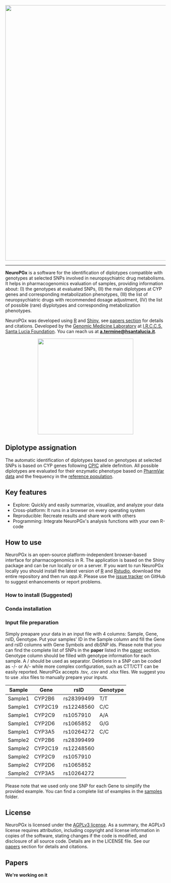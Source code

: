 <p align="center">
  <img src="https://github.com/Andreater/FSL-PHARM/blob/main/docs/header.png" width="800" />
</p>

---

**NeuroPGx** is a software for the identification of diplotypes compatible with genotypes at selected SNPs involved in neuropsychiatric drug metabolisms. It helps in pharmacogenomics evaluation of samples, providing information about: (I) the genotypes at evaluated SNPs, (II) the main diplotypes at CYP genes and corresponding metabolization phenotypes, (III) the list of neuropsychiatric drugs with recommended dosage adjustment, (IV) the list of
possible (rare) diyplotypes and corresponding metabolization phenotypes.

NeuroPGx was developed using [R](https://www.r-project.org/) and [Shiny](https://shiny.rstudio.com/), see [papers section](#papers) for details and citations. Developed by the <a href="https://www.hsantalucia.it/en/molecular-genetics-laboratory-uildm" target="_blank">Genomic Medicine Laboratory</a> at <a href="https://www.hsantalucia.it/en" target="_blank">I.R.C.C.S. Santa Lucia Foundation</a>. You can reach us at **a.termine@hsantalucia.it**.

<p align="center">
  <img src="https://github.com/Andreater/FSL-PHARM/blob/main/www/Workflow image.svg" width="300" />
</p>

## Diplotype assignation
The automatic identification of diplotypes based on genotypes at selected SNPs is based on CYP genes following [CPIC](https://cpicpgx.org/) allele definition. All possible diplotypes are evaluated for their enzymatic phenotype based on [PharmVar data](https://www.pharmvar.org/) and the frequency in the [reference population](https://cpicpgx.org/).

## Key features
- Explore: Quickly and easily summarize, visualize, and analyze your data
- Cross-platform: It runs in a browser on every operating system
- Reproducible: Recreate results and share work with others
- Programming: Integrate NeuroPGx's analysis functions with your own R-code

## How to use 
NeuroPGx is an open-source platform-independent browser-based interface for pharmacogenomics in R. The application is based on the Shiny package and can be run locally or on a server. If you want to run NeuroPGx locally you should install the latest version of [R](https://www.r-project.org/) and [Rstudio](https://www.rstudio.com/), download the entire repository and then run <i>app.R</i>. Please use the [issue tracker](https://github.com/Andreater/NeuroPGx/issues) on GitHub to suggest enhancements or report problems.

### How to install (Suggested)

### Conda installation

### Input file preparation

Simply preapare your data in an input file with 4 columns: Sample, Gene, rsID, Genotype. Put your samples' ID in the Sample column and fill the Gene and rsID columns with Gene Symbols and dbSNP ids. Please note that you can find the complete list of SNPs in the **paper** listed in the [paper](#Papers) section. Genotype column should be filled with genotype information for each sample. A / should be used as separator. Deletions in a SNP can be coded as -/- or A/- while more complex configuration, such as CTT/CTT can be easily reported. NeuroPGx accepts .tsv, .csv and .xlsx files. We suggest you to use .xlsx files to manually prepare your inputs. 

Sample  |Gene   |rsID      |Genotype|
--------|------ |----------|--------|
Sample1 |CYP2B6 |rs28399499|T/T
Sample1 |CYP2C19|rs12248560|C/C
Sample1 |CYP2C9 |rs1057910 |A/A
Sample1 |CYP2D6 |rs1065852 |G/G
Sample1 |CYP3A5 |rs10264272|C/C
Sample2 |CYP2B6 |rs28399499|
Sample2 |CYP2C19|rs12248560|
Sample2 |CYP2C9 |rs1057910 |
Sample2 |CYP2D6 |rs1065852 |
Sample2 |CYP3A5 |rs10264272|

Please note that we used only one SNP for each Gene to simplify the provided example. You can find a complete list of examples in the [samples](NeuroPGx/data/samples/) folder.

## License

NeuroPGx is licensed under the <a href="https://tldrlegal.com/license/gnu-affero-general-public-license-v3-(agpl-3.0)" target="\_blank">AGPLv3 license</a>. As a summary, the AGPLv3 license requires attribution, including copyright and license information in copies of the software, stating changes if the code is modified, and disclosure of all source code. Details are in the LICENSE file. See our [papers](#Papers) section for details and citations.

## Papers

**We're working on it**
